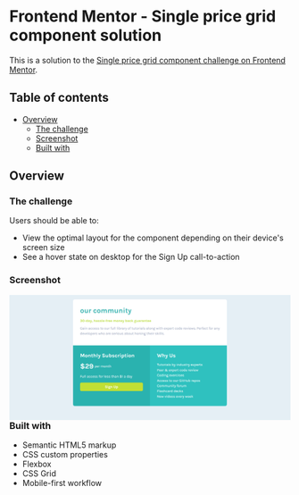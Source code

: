 # Frontend Mentor - Single price grid component solution

This is a solution to the [Single price grid component challenge on Frontend Mentor](https://www.frontendmentor.io/challenges/single-price-grid-component-5ce41129d0ff452fec5abbbc). 
## Table of contents

- [Overview](#overview)
  - [The challenge](#the-challenge)
  - [Screenshot](#screenshot)
  - [Built with](#built-with)

## Overview

### The challenge

Users should be able to:

- View the optimal layout for the component depending on their device's screen size
- See a hover state on desktop for the Sign Up call-to-action

### Screenshot

<img src="solution/FireShot Capture 001.png"
     alt="Challenge solution"
     style="float: left; margin-right: 10px;" />


### Built with

- Semantic HTML5 markup
- CSS custom properties
- Flexbox
- CSS Grid
- Mobile-first workflow


